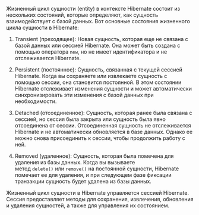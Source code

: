 Жизненный цикл сущности (entity) в контексте Hibernate состоит из нескольких состояний, которые определяют, как сущность взаимодействует с базой данных. Вот основные состояния жизненного цикла сущности в Hibernate:

1. Transient (преходящее): Новая сущность, которая еще не связана с базой данных или сессией Hibernate. Она может быть создана с помощью оператора `new`, но не имеет идентификатора и не отслеживается Hibernate.
    
2. Persistent (постоянное): Сущность, связанная с текущей сессией Hibernate. Когда вы сохраняете или извлекаете сущность с помощью сессии, она становится постоянной. В этом состоянии Hibernate отслеживает изменения сущности и может автоматически синхронизировать эти изменения с базой данных при необходимости.
    
3. Detached (отсоединенное): Сущность, которая ранее была связана с сессией, но сессия была закрыта или сущность была явно отсоединена от сессии. Отсоединенная сущность не отслеживается Hibernate и не автоматически обновляется в базе данных. Однако ее можно снова присоединить к сессии, чтобы продолжить работу с ней.
    
4. Removed (удаленное): Сущность, которая была помечена для удаления из базы данных. Когда вы вызываете метод `delete()` или `remove()` на постоянной сущности, Hibernate помечает ее для удаления, и при следующем фазе фиксации транзакции сущность будет удалена из базы данных.
    

Жизненный цикл сущности в Hibernate управляется сессией Hibernate. Сессия предоставляет методы для сохранения, извлечения, обновления и удаления сущностей, а также для управления их состоянием.
